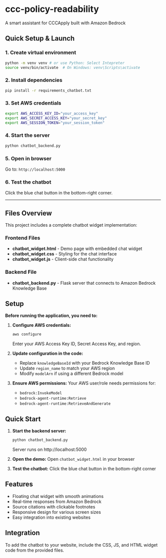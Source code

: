 # ccc-policy-readability
A smart assistant for CCCApply built with Amazon Bedrock

## Quick Setup & Launch

### 1. Create virtual environment
```bash
python -m venv venv # or use Python: Select Intepreter
source venv/bin/activate  # On Windows: venv\Scripts\activate
```

### 2. Install dependencies
```bash
pip install -r requirements_chatbot.txt
```

### 3. Set AWS credentials
```bash
export AWS_ACCESS_KEY_ID="your_access_key"
export AWS_SECRET_ACCESS_KEY="your_secret_key" 
export AWS_SESSION_TOKEN="your_session_token"
```

### 4. Start the server
```bash
python chatbot_backend.py
```

### 5. Open in browser
Go to: `http://localhost:5000`

### 6. Test the chatbot
Click the blue chat button in the bottom-right corner.

---

## Files Overview

This project includes a complete chatbot widget implementation:

### Frontend Files
- **chatbot_widget.html** - Demo page with embedded chat widget
- **chatbot_widget.css** - Styling for the chat interface
- **chatbot_widget.js** - Client-side chat functionality

### Backend File
- **chatbot_backend.py** - Flask server that connects to Amazon Bedrock Knowledge Base

## Setup

**Before running the application, you need to:**

1. **Configure AWS credentials:**
   ```bash
   aws configure
   ```
   Enter your AWS Access Key ID, Secret Access Key, and region.

2. **Update configuration in the code:**
   - Replace `knowledgeBaseId` with your Bedrock Knowledge Base ID
   - Update `region_name` to match your AWS region
   - Modify `modelArn` if using a different Bedrock model

3. **Ensure AWS permissions:**
   Your AWS user/role needs permissions for:
   - `bedrock:InvokeModel`
   - `bedrock-agent-runtime:Retrieve`
   - `bedrock-agent-runtime:RetrieveAndGenerate`

## Quick Start

1. **Start the backend server:**
   ```bash
   python chatbot_backend.py
   ```
   Server runs on http://localhost:5000

2. **Open the demo:**
   Open `chatbot_widget.html` in your browser

3. **Test the chatbot:**
   Click the blue chat button in the bottom-right corner

## Features

- Floating chat widget with smooth animations
- Real-time responses from Amazon Bedrock
- Source citations with clickable footnotes
- Responsive design for various screen sizes
- Easy integration into existing websites

## Integration

To add the chatbot to your website, include the CSS, JS, and HTML widget code from the provided files.
